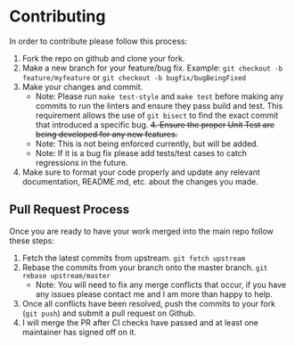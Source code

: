# Contributing

In order to contribute please follow this process:

1. Fork the repo on github and clone your fork.
2. Make a new branch for your feature/bug fix. Example: `git checkout -b feature/myfeature` or `git checkout -b bugfix/bugBeingFixed`
3. Make your changes and commit.
   - Note: Please run `make test-style` and `make test` before making any commits to run the linters and ensure they pass build and test. This requirement allows the use of `git bisect` to find the exact commit that introduced a specific bug.
~~4. Ensure the proper Unit Test are being developed for any new features.~~
   - Note: This is not being enforced currently, but will be added.
   - Note: If it is a bug fix please add tests/test cases to catch regressions in the future.
4. Make sure to format your code properly and update any relevant documentation, README.md, etc. about the changes you made.
   

## Pull Request Process
Once you are ready to have your work merged into the main repo follow these steps:

1. Fetch the latest commits from upstream. `git fetch upstream`
2. Rebase the commits from your branch onto the master branch. `git rebase upstream/master`
   - Note: You will need to fix any merge conflicts that occur, if you have any issues please contact me and I am more than happy to help.
3. Once all conflicts have been resolved, push the commits to your fork (`git push`) and submit a pull request on Github.
4. I will merge the PR after CI checks have passed and at least one maintainer has signed off on it.